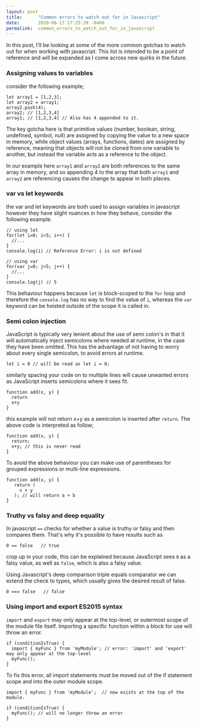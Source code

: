 ```yaml
---
layout: post
title:      "Common errors to watch out for in Javascript"
date:       2020-06-17 17:25:39 -0400
permalink:  common_errors_to_watch_out_for_in_javascript
---
```



In this post, I'll be looking at some of the more common gotchas to watch out for when working with javascript. This list is intended to be a point of reference and will be expanded as I come across new quirks in the future.

### Assigning values to variables

consider the following example;

```
let array1 = [1,2,3];
let array2 = array1;
array2.push(4);
array2; // [1,2,3,4]
array1; // [1,2,3,4] // Also has 4 appended to it.
```

The key gotcha here is that primitive values (number, boolean, string, undefined, symbol, null) are assigned by copying the value to a new space in memory, while object values (arrays, functions, dates) are assigned by reference, meaning that objects will not be cloned from one variable to another, but instead the variable acts as a reference to the object.

In our example here `array1` and `array2` are both references to the same array in memory, and so appending 4 to the array that both `array1` and `array2` are referencing causes the change to appear in both places.

### var vs let keywords

the var and let keywords are both used to assign variables in javascript however they have slight nuances in how they behave, consider the following example.

```
// using let
for(let i=0; i<5; i++) {
  //...
}
console.log(i) // Reference Error: i is not defined

// using var
for(var j=0; j<5; j++) {
  //...
}
console.log(j) // 5
```

This behaviour happens because `let` is block-scoped to the `for` loop and therefore the `console.log` has no way to find the value of `i`, whereas the `var` keyword can be hoisted outside of the scope it is called in.

### Semi colon injection

JavaScript is typically very lenient about the use of semi colon's in that it will automatically inject semicolons where needed at runtime, in the case they have been omitted. This has the advantage of not having to worry about every single semicolon, to avoid errors at runtime.

```
let i = 0 // will be read as let i = 0; 
```

similarly spacing your code on to multiple lines will cause unwanted errors as JavaScript inserts semicolons where it sees fit.

```
function add(x, y) {
  return
  x+y
}
```

this example will not return x+y as a semicolon is inserted after `return`. The above code is interpreted as follow;

```
function add(x, y) {
  return;
  x+y; // this is never read
}
```

To avoid the above behaviour you can make use of parentheses for grouped expressions or multi-line expressions.

```
function add(x, y) {
   return (
     x + y
   ); // will return a + b
}
```

### Truthy vs falsy and deep equality

In javascript `==` checks for whether a value is truthy or falsy and then compares them. That's why it's possible to have results such as 
```
0 == false   // true
```
crop up in your code, this can be explained because JavaScript sees `0` as a falsy value, as well as `false`, which is also a falsy value.

Using Javascript's deep comparison triple equals comparator we can extend the check to types, which usually gives the desired result of false.

```
0 === false   // false
```

### Using import and export ES2015 syntax

`import` and `export` may only appear at the top-level, or outermost scope of the module file itself. Importing a specific function within a block for use will throw an error.

```
if (conditionIsTrue) {
  import { myFunc } from 'myModule'; // error: 'import' and 'export' may only appear at the top-level
  myFunc();
}
```

To fix this error, all import statements must be moved out of the if statement scope and into the outer module scope.

```
import { myFunc } from 'myModule';  // now exists at the top of the module.

if (conditionIsTrue) {
  myFunc(); // will no longer throw an error
}
```
